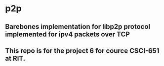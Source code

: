 # p2p

## Barebones implementation for libp2p protocol implemented for ipv4 packets over TCP

## This repo is for the project 6 for cource CSCI-651 at RIT.


